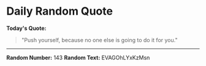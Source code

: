 # Daily Random Quote

**Today's Quote:**
> "Push yourself, because no one else is going to do it for you."

---

**Random Number:** 143
**Random Text:** EVAGOhLYxKzMsn
